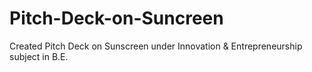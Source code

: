 # Pitch-Deck-on-Suncreen
Created Pitch Deck on Sunscreen under Innovation &amp; Entrepreneurship subject in B.E.
